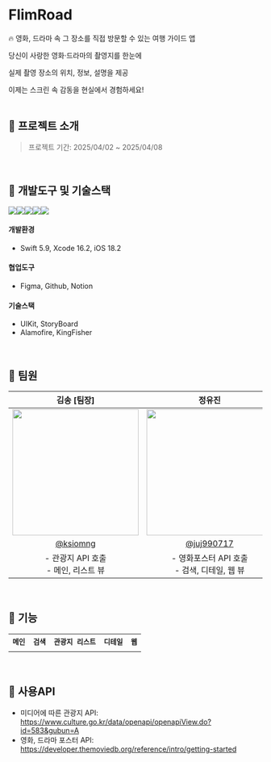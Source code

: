 # FlimRoad
🔥 영화, 드라마 속 그 장소를 직접 방문할 수 있는 여행 가이드 앱

당신이 사랑한 영화·드라마의 촬영지를 한눈에

실제 촬영 장소의 위치, 정보, 설명을 제공

이제는 스크린 속 감동을 현실에서 경험하세요!
<br><br>

## 📌 프로젝트 소개
> 프로젝트 기간: 2025/04/02 ~ 2025/04/08

<br>

## 📌 개발도구 및 기술스택
<img src="https://img.shields.io/badge/swift-F05138?style=for-the-badge&logo=swift&logoColor=white"><img src="https://img.shields.io/badge/xcode-147EFB?style=for-the-badge&logo=xcode&logoColor=white"><img src="https://img.shields.io/badge/figma-F24E1E?style=for-the-badge&logo=figma&logoColor=white"><img src="https://img.shields.io/badge/github-181717?style=for-the-badge&logo=github&logoColor=white"><img src="https://img.shields.io/badge/Notion-000000?style=for-the-badge&logo=notion&logoColor=black">

#### 개발환경
- Swift 5.9, Xcode 16.2, iOS 18.2
#### 협업도구 
- Figma, Github, Notion
#### 기술스택
- UIKit, StoryBoard
- Alamofire, KingFisher

<br>

## 📌 팀원
| 김송 [팀장] | 정유진 |
|:--:|:--:|
|<img src="https://avatars.githubusercontent.com/u/19872750?v=4" width="250" />|<img src="http://avatars.githubusercontent.com/u/60345855?v=4" width="250" />|
|[@ksiomng](https://github.com/ksiomng)|[@juj990717](https://github.com/juj990717)|
|- 관광지 API 호출 <br> - 메인, 리스트 뷰 |- 영화포스터 API 호출 <br> - 검색, 디테일, 웹 뷰|

<br>

## 📌 기능 
<table align="center">
  <tr>
    <th><code>메인</code></th>
    <th><code>검색</code></th>
    <th><code>관광지 리스트</code></th>
    <th><code>디테일</code></th>
    <th><code>웹</code></th>
  </tr>
  <tr>
    <td><img src="https://github.com/user-attachments/assets/4ae512be-f564-4f05-920d-1184c1c3a987" alt=""></td>
    <td><img src="https://github.com/user-attachments/assets/0e3f89bc-8d9d-4fb3-8c50-b8cc0c1a9962" alt=""></td>
    <td><img src="https://github.com/user-attachments/assets/87d29dc7-09e7-4644-b825-1d6104995d6d" alt=""></td>
    <td><img src="https://github.com/user-attachments/assets/9db8dcb2-c5b9-40da-9233-8d5791369e41" alt=""></td>
    <td><img src="https://github.com/user-attachments/assets/30df8732-ae68-48a2-86ac-f32275fd7684" alt=""></td>
  </tr>
</table>
<br/>

## 📌 사용API
- 미디어에 따른 관광지 API: https://www.culture.go.kr/data/openapi/openapiView.do?id=583&gubun=A
- 영화, 드라마 포스터 API: https://developer.themoviedb.org/reference/intro/getting-started


